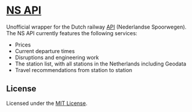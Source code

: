 # [NS API](https://www.ns.nl/en/travel-information/ns-api)

Unofficial wrapper for the Dutch railway [API](https://www.ns.nl/en/travel-information/ns-api) (Nederlandse Spoorwegen). The NS API currently features the following services:

- Prices
- Current departure times
- Disruptions and engineering work
- The station list, with all stations in the Netherlands including Geodata
- Travel recommendations from station to station


## License

Licensed under the [MIT License](LICENSE).
